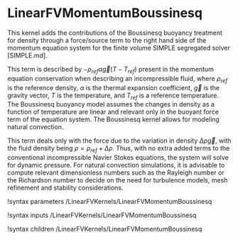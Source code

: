 # LinearFVMomentumBoussinesq

This kernel adds the contributions of the Boussinesq buoyancy treatment for density through a force/source term to the right hand side of the momentum equation system for the finite volume SIMPLE segregated solver [SIMPLE.md].

This term is described by $-\rho_{ref}\alpha\vec{g}(T - T_{ref})$ present in the momentum equation conservation when describing an incompressible fluid, where $\rho_{ref}$ is the reference density, $\alpha$ is the thermal expansion coefficient, $\vec{g}$ is the gravity vector, $T$ is the temperature, and $T_{ref}$ is a reference temperature. The Boussinesq buoyancy model assumes the changes in density as a function of temperature are linear and relevant only in the buoyant force term of the equation system. The Boussinesq kernel allows for modeling natural convection.

This term deals only with the force due to the variation in density $\Delta \rho \vec{g}$, with the fluid density being $\rho = \rho_{ref}+\Delta\rho$. Thus, with no extra added terms to the conventional incompressible Navier Stokes equations, the system will solve for dynamic pressure.
For natural convection simulations, it is advisable to compute relevant dimensionless numbers such as the Rayleigh number or the Richardson number to decide on the need for turbulence models, mesh refinement and stability considerations.

!syntax parameters /LinearFVKernels/LinearFVMomentumBoussinesq

!syntax inputs /LinearFVKernels/LinearFVMomentumBoussinesq

!syntax children /LinearFVKernels/LinearFVMomentumBoussinesq
